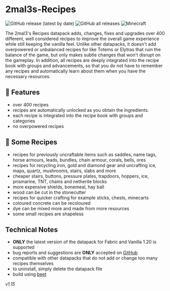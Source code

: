 # 2mal3s-Recipes

![GitHub release (latest by date)](https://img.shields.io/github/v/release/2mal3/2mal3s-Recipes?style=flat-square) ![GitHub all releases](https://img.shields.io/github/downloads/2mal3/2mal3s-Recipes/total?style=flat-square) ![Minecraft](https://img.shields.io/badge/Minecraft-1.20-orange?style=flat-square)

The 2mal3's Recipes datapack adds, changes, fixes and upgrades over 400 different, well considered recipes to improve the overall game experience while still keeping the vanilla feel. Unlike other datapacks, it doesn't add overpowered or unbalanced recipes for like Totems or Elytras that ruin the balance of the game, but only makes subtle changes that won't disrupt on the gameplay. In addition, all recipes are deeply integrated into the recipe book with groups and advancements, so that you do not have to remember any recipes and automatically learn about them when you have the necessary resources.

## 📖 Features

- over 400 recipes
- recipes are automatically unlocked as you obtain the ingredients.
- each recipe is integrated into the recipe book with groups and categories
- no overpowered recipes

## 📝 Some Recipes

- recipes for previously uncraftable items such as saddles, name tags, horse armours, leads, bundles, chain armour, corals, bells, ores
- recipes for recycling iron, gold and diamond gear and uncrafting ice, maps, quartz, mushrooms, stairs, slabs and more
- cheaper stairs, buttons, pressure plates, trapdoors, hoppers, ice, prismarine, TNT, chains and netherite blocks
- more expensive shields, bonemeal, hay ball
- wood can be cut in the stonecutter
- recipes for quicker crafting for example sticks, chests, minecarts
- coloured concrete can be recoloured
- dye can be mixed more and made from more resources
- some small recipes are shapeless

## Technical Notes

- **ONLY** the latest version of the datapack for Fabric and Vanilla 1.20 is supported
- bug reports and suggestions are **ONLY** accepted on [GitHub](https://github.com/2mal3/2mal3s-Recipes/issues)
- compatible with other datapacks that do not add or change too many recipes themselves
- to uninstall, simply delete the datapack file
- build using [beet](https://github.com/mcbeet/beet)

_v1.15_
